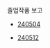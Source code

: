 졸업작품 보고


- [240504](https://github.com/YeoungJun0508/GW-Report/blob/main/240504.md)


- [240512](https://github.com/YeoungJun0508/GW-Report/blob/main/240512.md)
